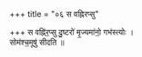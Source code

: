 +++
title = "०६ स वह्निरप्सु"

+++
स वह्नि॑र॒प्सु दु॒ष्टरो॑ मृ॒ज्यमा॑नो॒ गभ॑स्त्योः ।  
सोम॑श्च॒मूषु॑ सीदति ॥